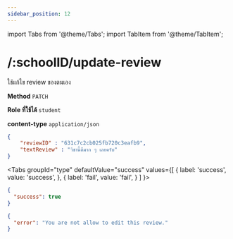 ```yaml
---
sidebar_position: 12
---
```

import Tabs from '@theme/Tabs';
import TabItem from '@theme/TabItem';

# /:schoolID/update-review


ใช้แก้ไข review ของตนเอง

**Method** `PATCH`

**Role ที่ใช้ได้** `student`

**content-type** `application/json`

```json title="Request"
{
    "reviewID" : "631c7c2cb025fb720c3eafb9",
    "textReview" : "วิชานี้ดีมาก ๆ เลยครับ"
}
```

<Tabs
  groupId="type"
  defaultValue="success"
  values={[
    { label: 'success', value: 'success', },
    { label: 'fail', value: 'fail', }
  ]
}>

<TabItem value="success">

```json title="Response"
{
  "success": true
}
```
</TabItem>

<TabItem value="fail">

```json title="Response"
{
  "error": "You are not allow to edit this review."
}
```
</TabItem>

</Tabs>


